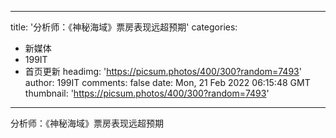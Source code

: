 
---
title: '分析师：《神秘海域》票房表现远超预期'
categories: 
 - 新媒体
 - 199IT
 - 首页更新
headimg: 'https://picsum.photos/400/300?random=7493'
author: 199IT
comments: false
date: Mon, 21 Feb 2022 06:15:48 GMT
thumbnail: 'https://picsum.photos/400/300?random=7493'
---

<div>   
分析师：《神秘海域》票房表现远超预期  
</div>
            